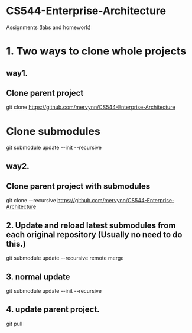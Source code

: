 # CS544-Enterprise-Architecture
Assignments (labs and homework)

# 1. Two ways to clone whole projects
  ## way1.
  ## Clone parent project
  git clone https://github.com/mervynn/CS544-Enterprise-Architecture
  # Clone submodules
  git submodule update --init --recursive

  ## way2.
  ## Clone parent project with submodules
  git clone --recursive https://github.com/mervynn/CS544-Enterprise-Architecture

## 2. Update and reload latest submodules from each original repository (Usually no need to do this.)
git submodule update --recursive remote merge


## 3. normal update 
git submodule update --init --recursive

## 4. update parent project.
git pull



